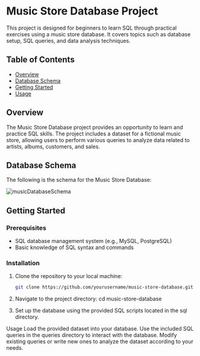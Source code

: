 # Music Store Database Project  

This project is designed for beginners to learn SQL through practical exercises using a music store database. It covers topics such as database setup, SQL queries, and data analysis techniques.  

## Table of Contents  

- [Overview](#overview)  
- [Database Schema](#database-schema)  
- [Getting Started](#getting-started)  
- [Usage](#usage) 

## Overview  

The Music Store Database project provides an opportunity to learn and practice SQL skills. The project includes a dataset for a fictional music store, allowing users to perform various queries to analyze data related to artists, albums, customers, and sales.  

## Database Schema  

The following is the schema for the Music Store Database:  

  ![musicDatabaseSchema](https://github.com/user-attachments/assets/3c3c9a94-7344-4e48-b71b-03150c271f5d)





## Getting Started  

### Prerequisites  

- SQL database management system (e.g., MySQL, PostgreSQL)  
- Basic knowledge of SQL syntax and commands  

### Installation  

1. Clone the repository to your local machine:  
   ```bash  
   git clone https://github.com/yourusername/music-store-database.git

2. Navigate to the project directory:
      cd music-store-database

3. Set up the database using the provided SQL scripts located in the sql directory.


Usage
Load the provided dataset into your database.
Use the included SQL queries in the queries directory to interact with the database.
Modify existing queries or write new ones to analyze the dataset according to your needs.
